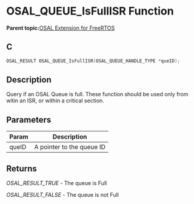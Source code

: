 # OSAL\_QUEUE\_IsFullISR Function

**Parent topic:**[OSAL Extension for FreeRTOS](GUID-9F5447FF-EF42-4AC4-ADCF-1C0C2E5173CE.md)

## C

```c
OSAL_RESULT OSAL_QUEUE_IsFullISR(OSAL_QUEUE_HANDLE_TYPE *queID);
```

## Description

Query if an OSAL Queue is full. These function should be used only from witin an ISR, or within a critical section.

## Parameters

|Param|Description|
|-----|-----------|
|queID|A pointer to the queue ID|

## Returns

*OSAL\_RESULT\_TRUE* - The queue is Full

*OSAL\_RESULT\_FALSE* - The queue is not Full


